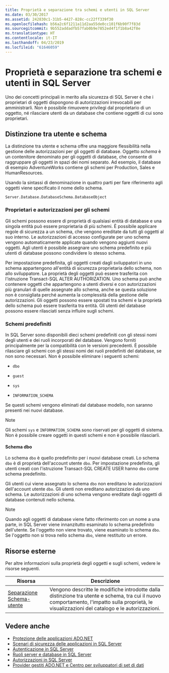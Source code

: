 ```yaml
---
title: Proprietà e separazione tra schemi e utenti in SQL Server
ms.date: 03/30/2017
ms.assetid: 242830c1-31b5-4427-828c-cc22ff339f30
ms.openlocfilehash: b56a2c6f1211a11d2aa55de0cc101f6b90f7f83d
ms.sourcegitcommit: 9b552addadfb57fab0b9e7852ed4f1f1b8a42f8e
ms.translationtype: HT
ms.contentlocale: it-IT
ms.lasthandoff: 04/23/2019
ms.locfileid: "61646059"
---
```

# <a name="ownership-and-user-schema-separation-in-sql-server"></a>Proprietà e separazione tra schemi e utenti in SQL Server
Uno dei concetti principali in merito alla sicurezza di SQL Server è che i proprietari di oggetti dispongono di autorizzazioni irrevocabili per amministrarli. Non è possibile rimuovere privilegi dal proprietario di un oggetto, né rilasciare utenti da un database che contiene oggetti di cui sono proprietari.  
  
## <a name="user-schema-separation"></a>Distinzione tra utente e schema  
 La distinzione tra utente e schema offre una maggiore flessibilità nella gestione delle autorizzazioni per gli oggetti di database. Oggetto *schema* è un contenitore denominato per gli oggetti di database, che consente di raggruppare gli oggetti in spazi dei nomi separato. Ad esempio, il database di esempio AdventureWorks contiene gli schemi per Production, Sales e HumanResources.  
  
 Usando la sintassi di denominazione in quattro parti per fare riferimento agli oggetti viene specificato il nome dello schema.  
  
```  
Server.Database.DatabaseSchema.DatabaseObject  
```  
  
### <a name="schema-owners-and-permissions"></a>Proprietari e autorizzazioni per gli schemi  
 Gli schemi possono essere di proprietà di qualsiasi entità di database e una singola entità può essere proprietaria di più schemi. È possibile applicare regole di sicurezza a un schema, che vengono ereditate da tutti gli oggetti al suo interno. Le autorizzazioni di accesso configurate per uno schema vengono automaticamente applicate quando vengono aggiunti nuovi oggetti. Agli utenti è possibile assegnare uno schema predefinito e più utenti di database possono condividere lo stesso schema.  
  
 Per impostazione predefinita, gli oggetti creati dagli sviluppatori in uno schema appartengono all'entità di sicurezza proprietaria dello schema, non allo sviluppatore. La proprietà degli oggetti può essere trasferita con l'istruzione Transact-SQL ALTER AUTHORIZATION. Uno schema può anche contenere oggetti che appartengono a utenti diversi e con autorizzazioni più granulari di quelle assegnate allo schema, anche se questa soluzione non è consigliata perché aumenta la complessità della gestione delle autorizzazioni. Gli oggetti possono essere spostati tra schemi e la proprietà dello schema può essere trasferita tra entità. Gli utenti del database possono essere rilasciati senza influire sugli schemi.  
  
### <a name="built-in-schemas"></a>Schemi predefiniti  
 In SQL Server sono disponibili dieci schemi predefiniti con gli stessi nomi degli utenti e dei ruoli incorporati del database. Vengono forniti principalmente per la compatibilità con le versioni precedenti. È possibile rilasciare gli schemi con gli stessi nomi dei ruoli predefiniti del database, se non sono necessari. Non è possibile eliminare i seguenti schemi:  
  
- `dbo`  
  
- `guest`  
  
- `sys`  
  
- `INFORMATION_SCHEMA`  
  
 Se questi schemi vengono eliminati dal database modello, non saranno presenti nei nuovi database.  
  
> [!NOTE]
>  Gli schemi `sys` e `INFORMATION_SCHEMA` sono riservati per gli oggetti di sistema. Non è possibile creare oggetti in questi schemi e non è possibile rilasciarli.  
  
#### <a name="the-dbo-schema"></a>Schema dbo  
 Lo schema `dbo` è quello predefinito per i nuovi database creati. Lo schema `dbo` è di proprietà dell'account utente `dbo`. Per impostazione predefinita, gli utenti creati con l'istruzione Transact-SQL CREATE USER hanno `dbo` come schema predefinito.  
  
 Gli utenti cui viene assegnato lo schema `dbo` non ereditano le autorizzazioni dell'account utente `dbo`. Gli utenti non ereditano autorizzazioni da uno schema. Le autorizzazioni di uno schema vengono ereditate dagli oggetti di database contenuti nello schema.  
  
> [!NOTE]
>  Quando agli oggetti di database viene fatto riferimento con un nome a una parte, in SQL Server viene innanzitutto esaminato lo schema predefinito dell'utente. Se l'oggetto non viene trovato, viene esaminato lo schema `dbo`. Se l'oggetto non si trova nello schema `dbo`, viene restituito un errore.  
  
## <a name="external-resources"></a>Risorse esterne  
 Per altre informazioni sulla proprietà degli oggetti e sugli schemi, vedere le risorse seguenti.  
  
|Risorsa|Descrizione|  
|--------------|-----------------|  
|[Separazione Schema-utente](https://docs.microsoft.com/previous-versions/sql/sql-server-2008-r2/ms190387(v=sql.105))|Vengono descritte le modifiche introdotte dalla distinzione tra utente e schema, tra cui il nuovo comportamento, l'impatto sulla proprietà, le visualizzazioni del catalogo e le autorizzazioni.|  
  
## <a name="see-also"></a>Vedere anche

- [Protezione delle applicazioni ADO.NET](../../../../../docs/framework/data/adonet/securing-ado-net-applications.md)
- [Scenari di sicurezza delle applicazioni in SQL Server](../../../../../docs/framework/data/adonet/sql/application-security-scenarios-in-sql-server.md)
- [Autenticazione in SQL Server](../../../../../docs/framework/data/adonet/sql/authentication-in-sql-server.md)
- [Ruoli server e database in SQL Server](../../../../../docs/framework/data/adonet/sql/server-and-database-roles-in-sql-server.md)
- [Autorizzazioni in SQL Server](../../../../../docs/framework/data/adonet/sql/authorization-and-permissions-in-sql-server.md)
- [Provider gestiti ADO.NET e Centro per sviluppatori di set di dati](https://go.microsoft.com/fwlink/?LinkId=217917)
